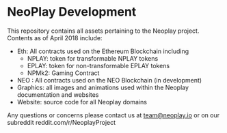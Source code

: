 # NeoPlay Development

This repository contains all assets pertaining to the Neoplay project.
Contents as of April 2018 include:
* Eth: All contracts used on the Ethereum Blockchain including
  * NPLAY: token for transformable NPLAY tokens
  * EPLAY: token for non-transformable EPLAY tokens
  * NPMk2: Gaming Contract
* NEO : All contracts used on the NEO Blockchain (in development)
* Graphics: all images and animations used within the Neoplay documentation and websites
* Website: source code for all Neoplay domains

Any questions or concerns please contact us at team@neoplay.io or on our subreddit reddit.com/r/NeoplayProject
